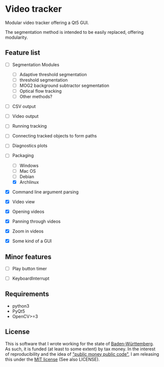 Video tracker
=============

Modular video tracker offering a Qt5 GUI.

The segmentation method is intended to be easily replaced, offering modularity.


Feature list
------------

- [ ] Segmentation Modules
    - [ ] Adaptive threshold segmentation
    - [ ] threshold segmentation
    - [ ] MOG2 background subtractor segmentation
    - [ ] Optical flow tracking
    - [ ] Other methods?
- [ ] CSV output
- [ ] Video output
- [ ] Running tracking
- [ ] Connecting tracked objects to form paths
- [ ] Diagnostics plots
- [ ] Packaging
    - [ ] Windows
    - [ ] Mac OS
    - [ ] Debian
    - [x] Archlinux
- [x] Command line argument parsing
- [x] Video view
- [x] Opening videos
- [x] Panning through videos
- [x] Zoom in videos
- [x] Some kind of a GUI


Minor features
--------------

- [ ] Play button timer
- [ ] KeyboardInterrupt 


Requirements
------------

- python3
- PyQt5
- OpenCV>=3


License
-------

This is software that I wrote working for the state of
[Baden-Württemberg](https://en.wikipedia.org/wiki/Baden-W%C3%BCrttemberg). 
As such, it is funded (at least to some extent) by tax money. In the interest
of reproducibility and the idea of ["public money public code"](https://publiccode.eu/), 
I am releasing this under the [MIT license](https://en.wikipedia.org/wiki/MIT_License) 
(See also LICENSE).

